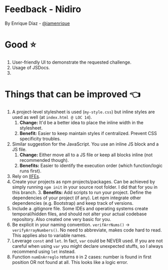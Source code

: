# Feedback - Nidiro
By Enrique Díaz - [@iamenrique](https://github.com/iamenrique)

# Good ⭐️
1. User-friendly UI to demonstrate the requested challenge.
2. Usage of JSDocs.
3. 

# Things that can be improved 👈
1. A project-level stylesheet is used (`my-style.css`) but inline styles are used as well (at `index.html @ LOC 14`).
   1. **Change:** It'd be a better idea to place the inline width in the stylesheet.
   1. **Benefit:** Easier to keep maintain styles if centralized. Prevent CSS specificity troubles.
1. Similar suggestion for the JavaScript. You use an inline JS block and a JS file.
   1. **Change:** Either move all to a JS file or keep all blocks inline (not recommended though).
   1. **Benefits:** Easier to identify the execution order (which function/logic runs first).
1. Rely on [IIFEs](https://developer.mozilla.org/en-US/docs/Glossary/IIFE).
2. Create your projects as npm projects/packages. Can be achieved by simply running `npm init` in your source root folder. I did that for you in this branch.
   3. **Benefits:** Add scripts to run your project. Define the dependencies of your project (if any). Let npm integrate other dependencies (e.g. Bootstrap) and keep track of versions.
3. Include a .gitignore file. Some IDEs and operating systems create temporal/hidden files, and should not alter your actual codebase repository. Also created one very basic for you.
1. Be explicit in your naming convention. `verifArrNums()` -> `verifyArrayNumbers()`. No need to abbreviate, makes code hard to read. This applies also to variable names.
2. Leverage `const` and `let`. In fact, `var` could be NEVER used. If you are not careful when using `var` you might declare unexpected stuffs, so I always recommend using `let` instead. 
3. Function `numEnArreglo` returns `0` in 2 cases: number is found in first position OR not found at all. This looks like a logic error.
